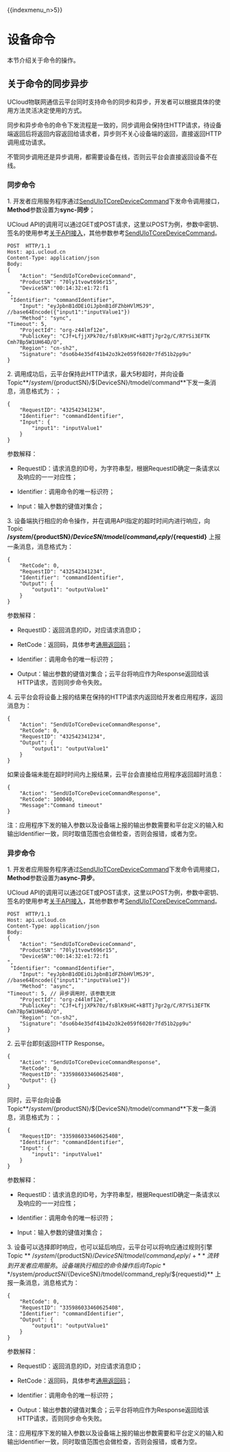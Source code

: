 {{indexmenu_n>5}}

# 设备命令

本节介绍关于命令的操作。

## 关于命令的同步异步

UCloud物联网通信云平台同时支持命令的同步和异步，开发者可以根据具体的使用方法灵活决定使用的方式。

同步和异步命令的命令下发流程是一致的，同步调用会保持住HTTP请求，待设备端返回后将返回内容返回给请求者，异步则不关心设备端的返回，直接返回HTTP调用成功请求。

不管同步调用还是异步调用，都需要设备在线，否则云平台会直接返回设备不在线。

### 同步命令

1\. 开发者应用服务程序通过[SendUIoTCoreDeviceCommand](../api_guide/api_list)下发命令调用接口，**Method**参数设置为**sync-同步**；   

UCloud API的调用可以通过GET或POST请求，这里以POST为例，参数中密钥、签名的使用参考[关于API接入](../api_guide/tingmodemgmtapi)，其他参数参考[SendUIoTCoreDeviceCommand](../api_guide/api_list)。

```
POST  HTTP/1.1
Host: api.ucloud.cn
Content-Type: application/json
Body:
{
	"Action": "SendUIoTCoreDeviceCommand",
	"ProductSN": "70ly1tvowt696r15",
	"DeviceSN":"00:14:32:e1:72:f1
",
 "Identifier": "commandIdentifier",
	"Input": "eyJpbnB1dDEiOiJpbnB1dFZhbHVlMSJ9", //base64Encode({"input1":"inputValue1"})
	"Method": "sync",
"Timeout": 5,
	"ProjectId": "org-z44lmf12e",
	"PublicKey": "CJf+LfjjXPk70z/fsBlK9sHC+kBTTj7gr2g/C/R7YSi3EFTK   Cmh7Bp5W1UH64D/O",
	"Region": "cn-sh2",
	"Signature": "dso6b4e35df41b42o3k2e059f6020r7fd51b2pp9u"
}
```

2\. 调用成功后，云平台保持此HTTP请求，最大5秒超时，并向设备Topic**/$system/${productSN}/${DeviceSN}/tmodel/command**下发一条消息，消息格式为：；

```
{
	"RequestID": "432542341234",
	"Identifier": "commandIdentifier",
	"Input": {
		"input1": "inputValue1"
	}
}
```

参数解释：

- RequestID：请求消息的ID号，为字符串型，根据RequestID确定一条请求以及响应的一一对应性；

- Identifier：调用命令的唯一标识符；

- Input：输入参数的键值对集合；   

3\. 设备端执行相应的命令操作，并在调用API指定的超时时间内进行响应，向Topic **/$system/${productSN}/${DeviceSN}/tmodel/command_reply/${requestid}** 上报一条消息，消息格式为：

```
{
	"RetCode": 0,
	"RequestID": "432542341234",
	"Identifier": "commandIdentifier",
	"Output": {
		"output1": "outputValue1"
	}
}
```

参数解释：

- RequestID：返回消息的ID，对应请求消息ID；

- RetCode：返回码，具体参考[通用返回码]()；

- Identifier：调用命令的唯一标识符；

- Output：输出参数的键值对集合；云平台将响应作为Response返回给该HTTP请求，否则同步命令失败。

4\. 云平台会将设备上报的结果在保持的HTTP请求内返回给开发者应用程序，返回消息为：

```
{
	"Action": "SendUIoTCoreDeviceCommandResponse",
	"RetCode": 0,
	"RequestID": "432542341234",
	"Output": {
		"output1": "outputValue1"
	}
}
```

如果设备端未能在超时时间内上报结果，云平台会直接给应用程序返回超时消息：

```
{
	"Action": "SendUIoTCoreDeviceCommandResponse",
	"RetCode": 100040,
	"Message":"Command timeout"
}
```

注：应用程序下发的输入参数以及设备端上报的输出参数需要和平台定义的输入和输出Identifier一致，同时取值范围也会做检查，否则会报错，或者为空。

### 异步命令

1\. 开发者应用服务程序通过[SendUIoTCoreDeviceCommand](../api_guide/api_list)下发命令调用接口，**Method**参数设置为**async-异步**。   

UCloud API的调用可以通过GET或POST请求，这里以POST为例，参数中密钥、签名的使用参考[关于API接入](../api_guide/api_list)，其他参数参考[SendUIoTCoreDeviceCommand](../api_guide/api_list)。

```
POST  HTTP/1.1
Host: api.ucloud.cn
Content-Type: application/json
Body:
{
	"Action": "SendUIoTCoreDeviceCommand",
	"ProductSN": "70ly1tvowt696r15",
	"DeviceSN":"00:14:32:e1:72:f1
",
 "Identifier": "commandIdentifier",
	"Input": "eyJpbnB1dDEiOiJpbnB1dFZhbHVlMSJ9", //base64Encode({"input1":"inputValue1"})
	"Method": "async",
"Timeout": 5, // 异步调用时，该参数无效
	"ProjectId": "org-z44lmf12e",
	"PublicKey": "CJf+LfjjXPk70z/fsBlK9sHC+kBTTj7gr2g/C/R7YSi3EFTK   Cmh7Bp5W1UH64D/O",
	"Region": "cn-sh2",
	"Signature": "dso6b4e35df41b42o3k2e059f6020r7fd51b2pp9u"
}
```

2\. 云平台即刻返回HTTP Response。

```
{
	"Action": "SendUIoTCoreDeviceCommandResponse",
	"RetCode": 0,
	"RequestID": "335986033460625408",
	"Output": {}
}
```

同时，云平台向设备Topic**/$system/${productSN}/${DeviceSN}/tmodel/command**下发一条消息，消息格式为：；

```
{
	"RequestID": "335986033460625408",
	"Identifier": "commandIdentifier",
	"Input": {
		"input1": "inputValue1"
	}
}
```

参数解释：

- RequestID：请求消息的ID号，为字符串型，根据RequestID确定一条请求以及响应的一一对应性；

- Identifier：调用命令的唯一标识符；

- Input：输入参数的键值对集合； 

3\. 设备可以选择即时响应，也可以延后响应，云平台可以将响应通过规则引擎Topic ** /$system/${productSN}/${DeviceSN}/tmodel/command_reply/+**流转到开发者应用服务。
设备端执行相应的命令操作后向Topic **/$system/${productSN}/${DeviceSN}/tmodel/command_reply/${requestid}** 上报一条消息，消息格式为：

```
{
	"RetCode": 0,
	"RequestID": "335986033460625408",
	"Identifier": "commandIdentifier",
	"Output": {
		"output1": "outputValue1"
	}
}
```

参数解释：

- RequestID：返回消息的ID，对应请求消息ID；

- RetCode：返回码，具体参考[通用返回码](../api_guide/retcode)；

- Identifier：调用命令的唯一标识符；

- Output：输出参数的键值对集合；云平台将响应作为Response返回给该HTTP请求，否则同步命令失败。

注：应用程序下发的输入参数以及设备端上报的输出参数需要和平台定义的输入和输出Identifier一致，同时取值范围也会做检查，否则会报错，或者为空。
